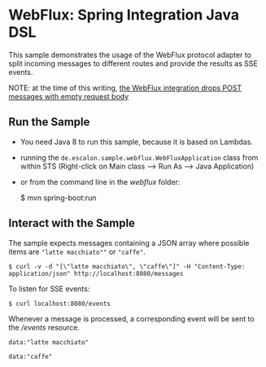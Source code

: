 # WebFlux: Spring Integration Java DSL

This sample demonstrates the usage of the WebFlux protocol adapter to split incoming messages to different routes and provide the results as SSE events.

NOTE: at the time of this writing, [the WebFlux integration drops POST messages with empty request body](https://jira.spring.io/browse/INT-4462)

## Run the Sample

* You need Java 8 to run this sample, because it is based on Lambdas.
* running the `de.escalon.sample.webflux.WebFluxApplication` class from within STS (Right-click on
Main class --> Run As --> Java Application)
* or from the command line in the _webflux_ folder:

    $ mvn spring-boot:run

## Interact with the Sample

The sample expects messages containing a JSON array where possible items are `"latte macchiato""` or `"caffe"`.

    $ curl -v -d "[\"latte macchiato\", \"caffe\"]" -H "Content-Type: application/json" http://localhost:8080/messages

To listen for SSE events:

    $ curl localhost:8080/events
    
Whenever a message is processed, a corresponding event will be sent to the _/events_ resource.

    data:"latte macchiato"

    data:"caffe"

